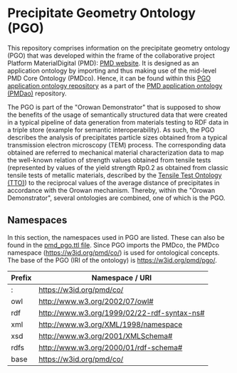 # Precipitate Geometry Ontology (PGO)

This repository comprises information on the precipitate geometry ontology (PGO) that was developed within the frame of the collaborative project 
Platform MaterialDigital (PMD): [PMD website](https://materialdigital.de/). 
It is designed as an application ontology by importing and thus making use of the mid-level PMD Core Ontology (PMDco). Hence, it can be found within this [PGO application ontology repository](https://github.com/materialdigital/application-ontologies/tree/main/precipitate_geometry_ontology_PGO) as a part of the [PMD application ontology (PMDao)](https://github.com/materialdigital/application-ontologies/tree/main) repository.

The PGO is part of the "Orowan Demonstrator" that is supposed to show the benefits of the usage of semantically structured data that were created in a typical pipeline of data generation from materials testing to RDF data in a triple store (example for semantic interoperability). As such, the PGO describes the analysis of precipitates particle sizes obtained from a typical transmission electron microscopy (TEM) process. The corresponding data obtained are referred to mechanical material characterization data to map the well-known relation of strength values obtained from tensile tests (represented by values of the yield strength Rp0.2 as obtained from classic tensile tests of metallic materials, described by the [Tensile Test Ontology (TTO)](https://github.com/materialdigital/application-ontologies/tree/main/tensile_test_ontology_TTO)) to the reciprocal values of the average distance of precipitates in accordance with the Orowan mechanism. 
Thereby, within the "Orowan Demonstrator", several ontologies are combined, one of which is the PGO.

## Namespaces
In this section, the namespaces used in PGO are listed. These can also be found in the [pmd_pgo.ttl file](https://github.com/materialdigital/application-ontologies/blob/main/precipitate_geometry_ontology_PGO/pmd_pgo.ttl).
Since PGO imports the PMDco, the PMDco namespace (https://w3id.org/pmd/co/) is used for ontological concepts.
The base of the PGO (IRI of the ontology) is https://w3id.org/pmd/pgo/. 

| Prefix | Namespace / URI                             |
|:-------|---------------------------------------------|
| :      | https://w3id.org/pmd/co/                    |
| owl    | http://www.w3.org/2002/07/owl#              |
| rdf    | http://www.w3.org/1999/02/22-rdf-syntax-ns# |
| xml    | http://www.w3.org/XML/1998/namespace        |
| xsd    | http://www.w3.org/2001/XMLSchema#           |
| rdfs   | http://www.w3.org/2000/01/rdf-schema#       |
| base   | https://w3id.org/pmd/co/                    |
